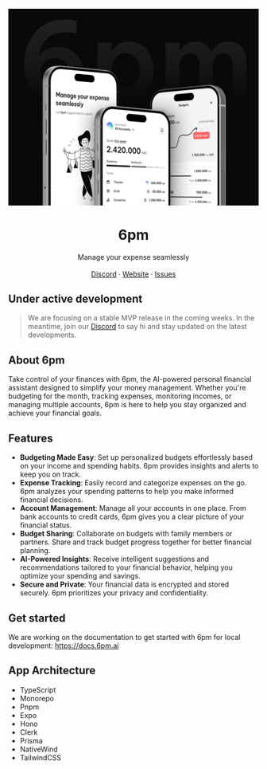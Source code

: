 ![hero](github.png)

<p align="center">
	<h1 align="center"><b>6pm</b></h1>
<p align="center">
    Manage your expense seamlessly
    <br />
    <br />
    <a href="https://discord.gg/RsANf429aQ">Discord</a>
    ·
    <a href="https://get6pm.com">Website</a>
    ·
    <a href="https://github.com/get6pm/6pm/issues">Issues</a>
  </p>
</p>

## Under active development

> We are focusing on a stable MVP release in the coming weeks. In the meantime, join our <a href="https://discord.gg/RsANf429aQ">Discord</a> to say hi and stay updated on the latest developments.

## About 6pm

Take control of your finances with 6pm, the AI-powered personal financial assistant designed to simplify your money management. Whether you're budgeting for the month, tracking expenses, monitoring incomes, or managing multiple accounts, 6pm is here to help you stay organized and achieve your financial goals.

## Features

- **Budgeting Made Easy**: Set up personalized budgets effortlessly based on your income and spending habits. 6pm provides insights and alerts to keep you on track.<br/>
- **Expense Tracking**: Easily record and categorize expenses on the go. 6pm analyzes your spending patterns to help you make informed financial decisions.<br/>
- **Account Management**: Manage all your accounts in one place. From bank accounts to credit cards, 6pm gives you a clear picture of your financial status.<br/>
- **Budget Sharing**: Collaborate on budgets with family members or partners. Share and track budget progress together for better financial planning.<br/>
- **AI-Powered Insights**: Receive intelligent suggestions and recommendations tailored to your financial behavior, helping you optimize your spending and savings.<br/>
- **Secure and Private**: Your financial data is encrypted and stored securely. 6pm prioritizes your privacy and confidentiality.<br/>

## Get started

We are working on the documentation to get started with 6pm for local development: https://docs.6pm.ai

## App Architecture

- TypeScript
- Monorepo
- Pnpm
- Expo
- Hono
- Clerk
- Prisma
- NativeWind
- TailwindCSS

